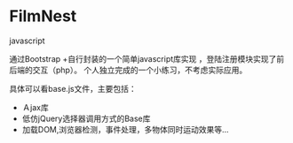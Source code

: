 # FilmNest
javascript

通过Bootstrap  +自行封装的一个简单javascript库实现 ，登陆注册模块实现了前后端的交互（php）。
个人独立完成的一个小练习，不考虑实际应用。

具体可以看base.js文件，主要包括：

 - Ａjax库 
 - 低仿jQuery选择器调用方式的Base库
 - 加载DOM,浏览器检测，事件处理，多物体同时运动效果等...
